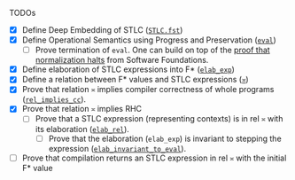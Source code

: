 TODOs
- [x] Define Deep Embedding of STLC ([`STLC.fst`](./STLC.fst))
- [x] Define Operational Semantics using Progress and Preservation ([`eval`](./STLC.fst))
    - [ ] Prove termination of `eval`. One can build on top of the [proof that normalization halts](https://softwarefoundations.cis.upenn.edu/plf-current/Norm.html) from Software Foundations.
- [x] Define elaboration of STLC expressions into F* ([`elab_exp`](./STLC.fst))
- [x] Define a relation between F* values and STLC expressions ([`≍`](./CriteriaStatic.STLC.fst))
- [x] Prove that relation `≍` implies compiler correctness of whole programs ([`rel_implies_cc`](./CriteriaStatic.STLC.fst)).
- [x] Prove that relation `≍` implies RHC 
    - [ ] Prove that a STLC expression (representing contexts) is in rel `≍` with its elaboration ([`elab_rel`](./CriteriaStatic.STLC.fst)). 
        - [ ] Prove that the elaboration (`elab_exp`) is invariant to stepping the expression ([`elab_invariant_to_eval`](./STLC.fst)).
- [ ] Prove that compilation returns an STLC expression in rel `≍` with the initial F* value